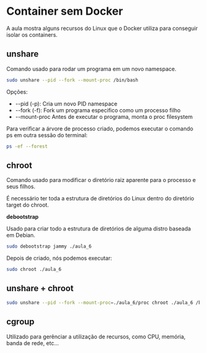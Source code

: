 # Container sem Docker

A aula mostra alguns recursos do Linux que o Docker utiliza
para conseguir isolar os containers.

## unshare

Comando usado para rodar um programa em um novo namespace.


```bash
sudo unshare --pid --fork --mount-proc /bin/bash
```

Opções:

- --pid (-p): Cria um novo PID namespace
- --fork (-f): Fork um programa especifico como um processo filho
- --mount-proc Antes de executar o programa, monta o proc filesystem


Para verificar a árvore de processo criado, podemos executar o comando 
ps em outra sessão do terminal:

```bash
ps -ef --forest
```

## chroot

Comando usado para modificar o diretório raiz aparente para o processo e seus filhos.

É necessário ter toda a estrutura de diretórios do Linux dentro do diretório target
do chroot.


**debootstrap**

Usado para criar todo a estrutura de diretórios de alguma distro baseada em Debian.

```bash
sudo debootstrap jammy ./aula_6
```

Depois de criado, nós podemos executar:

```bash
sudo chroot ./aula_6
```

## unshare + chroot

```bash
sudo unshare --pid --fork --mount-proc=./aula_6/proc chroot ./aula_6 /bin/bash
```

## cgroup

Utilizado para gerênciar a utilização de recursos, como CPU, memória, 
banda de rede, etc...

